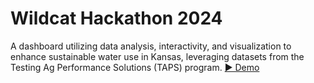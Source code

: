 # Wildcat Hackathon 2024
A dashboard utilizing data analysis, interactivity, and visualization to enhance sustainable water use in Kansas, leveraging datasets from the Testing Ag Performance Solutions (TAPS) program.
[▶️ Demo](https://github.com/mingqianghan/TAPS-2024-Hackathon/blob/main/demo/demo.gif)
